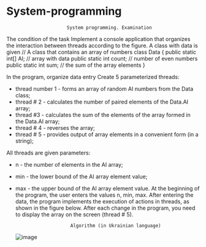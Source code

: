 # System-programming
                          System programming. Examination
 The condition of the task
Implement a console application that organizes the interaction between threads according to the figure.
A class with data is given
// A class that contains an array of numbers
class Data
{
    public static int[] AI; // array with data
    public static int count; // number of even numbers
    public static int sum; // the sum of the array elements
}

In the program, organize data entry
Create 5 parameterized threads:
- thread number 1 - forms an array of random AI numbers from the Data class;
- thread # 2 - calculates the number of paired elements of the Data.AI array;
- thread #3 - calculates the sum of the elements of the array formed in the Data.AI array;
- thread # 4 - reverses the array;
- thread # 5 - provides output of array elements in a convenient form (in a string);

All threads are given parameters:
- n - the number of elements in the AI array;
- min - the lower bound of the AI array element value;
- max - the upper bound of the AI array element value.
At the beginning of the program, the user enters the values n, min, max.
After entering the data, the program implements the execution of actions in threads, as shown in the figure below. After each change in the program, you need to display the array on the screen (thread # 5).

                          Algorithm (in Ukrainian language)
  ![image](https://github.com/JonSon1313/System-programming/assets/92844652/2bf7dd32-4d25-413a-8bdd-0dd68fd96108)
